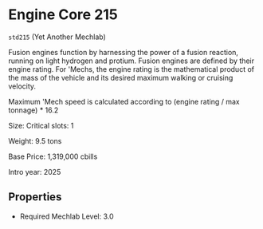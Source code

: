 # Engine Core 215

`std215` (Yet Another Mechlab)

Fusion engines function by harnessing the power of a fusion reaction, running on light hydrogen and protium. Fusion engines are defined by their engine rating. For 'Mechs, the engine rating is the mathematical product of the mass of the vehicle and its desired maximum walking or cruising velocity.

Maximum 'Mech speed is calculated according to (engine rating / max tonnage) * 16.2

Size: Critical slots: 1

Weight: 9.5 tons

Base Price: 1,319,000 cbills

Intro year: 2025

## Properties
* Required Mechlab Level: 3.0 
